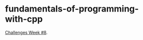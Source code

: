 # fundamentals-of-programming-with-cpp

[Challenges Week #8](https://elzero.org/cpp-assignments-lesson-55-to-66/).